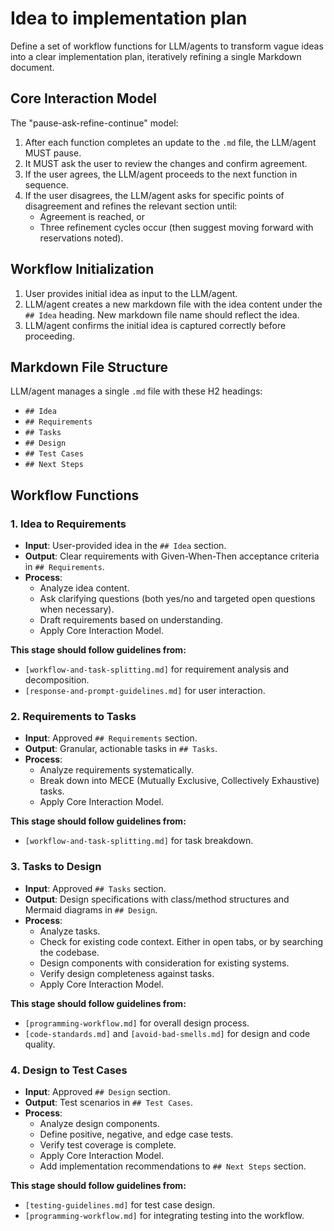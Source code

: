 # Idea to implementation plan

Define a set of workflow functions for LLM/agents to transform vague ideas into a clear implementation plan, iteratively refining a single Markdown document.

## Core Interaction Model

The "pause-ask-refine-continue" model:

1. After each function completes an update to the `.md` file, the LLM/agent MUST pause.
2. It MUST ask the user to review the changes and confirm agreement.
3. If the user agrees, the LLM/agent proceeds to the next function in sequence.
4. If the user disagrees, the LLM/agent asks for specific points of disagreement and refines the relevant section until:
   - Agreement is reached, or
   - Three refinement cycles occur (then suggest moving forward with reservations noted).

## Workflow Initialization

1. User provides initial idea as input to the LLM/agent.
2. LLM/agent creates a new markdown file with the idea content under the `## Idea` heading. New markdown file name should reflect the idea.
3. LLM/agent confirms the initial idea is captured correctly before proceeding.

## Markdown File Structure

LLM/agent manages a single `.md` file with these H2 headings:

- `## Idea`
- `## Requirements`
- `## Tasks`
- `## Design`
- `## Test Cases`
- `## Next Steps`

## Workflow Functions

### 1. Idea to Requirements

- **Input**: User-provided idea in the `## Idea` section.
- **Output**: Clear requirements with Given-When-Then acceptance criteria in `## Requirements`.
- **Process**:
  - Analyze idea content.
  - Ask clarifying questions (both yes/no and targeted open questions when necessary).
  - Draft requirements based on understanding.
  - Apply Core Interaction Model.

**This stage should follow guidelines from:**

- `[workflow-and-task-splitting.md]` for requirement analysis and decomposition.
- `[response-and-prompt-guidelines.md]` for user interaction.

### 2. Requirements to Tasks

- **Input**: Approved `## Requirements` section.
- **Output**: Granular, actionable tasks in `## Tasks`.
- **Process**:
  - Analyze requirements systematically.
  - Break down into MECE (Mutually Exclusive, Collectively Exhaustive) tasks.
  - Apply Core Interaction Model.

**This stage should follow guidelines from:**

- `[workflow-and-task-splitting.md]` for task breakdown.

### 3. Tasks to Design

- **Input**: Approved `## Tasks` section.
- **Output**: Design specifications with class/method structures and Mermaid diagrams in `## Design`.
- **Process**:
  - Analyze tasks.
  - Check for existing code context. Either in open tabs, or by searching the codebase.
  - Design components with consideration for existing systems.
  - Verify design completeness against tasks.
  - Apply Core Interaction Model.

**This stage should follow guidelines from:**

- `[programming-workflow.md]` for overall design process.
- `[code-standards.md]` and `[avoid-bad-smells.md]` for design and code quality.

### 4. Design to Test Cases

- **Input**: Approved `## Design` section.
- **Output**: Test scenarios in `## Test Cases`.
- **Process**:
  - Analyze design components.
  - Define positive, negative, and edge case tests.
  - Verify test coverage is complete.
  - Apply Core Interaction Model.
  - Add implementation recommendations to `## Next Steps` section.

**This stage should follow guidelines from:**

- `[testing-guidelines.md]` for test case design.
- `[programming-workflow.md]` for integrating testing into the workflow.
